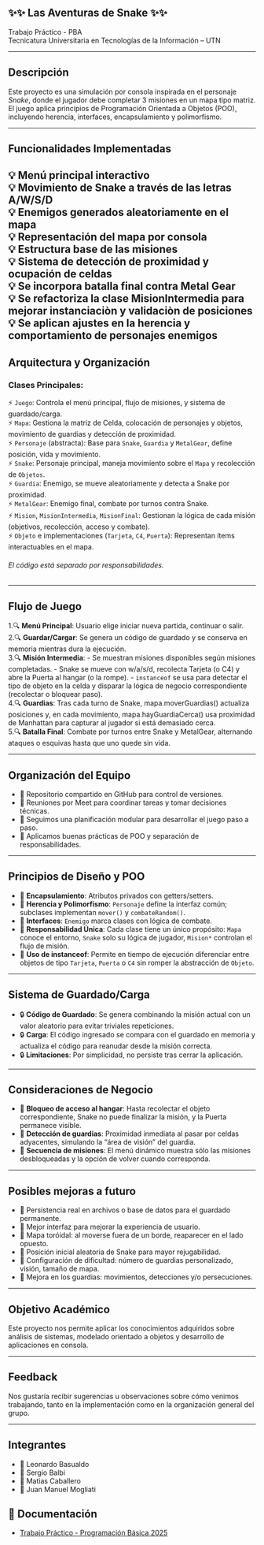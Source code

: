 ## ✨✨ Las Aventuras de Snake ✨✨

Trabajo Práctico - PBA  
Tecnicatura Universitaria en Tecnologías de la Información – UTN

---

## Descripción

Este proyecto es una simulación por consola inspirada en el personaje *Snake*, donde el jugador debe completar 3 misiones en un mapa tipo matriz. El juego aplica principios de Programación Orientada a Objetos (POO), incluyendo herencia, interfaces, encapsulamiento y polimorfismo.

---

## Funcionalidades Implementadas

💡 Menú principal interactivo  
💡 Movimiento de Snake a través de las letras A/W/S/D  
💡 Enemigos generados aleatoriamente en el mapa  
💡 Representación del mapa por consola  
💡 Estructura base de las misiones  
💡 Sistema de detección de proximidad y ocupación de celdas  
💡 Se incorpora batalla final contra Metal Gear  
💡 Se refactoriza la clase MisionIntermedia para mejorar instanciaciòn y validaciòn de posiciones  
💡 Se aplican ajustes en la herencia y comportamiento de personajes enemigos
---

## Arquitectura y Organización

### Clases Principales: 

⚡ `Juego`: Controla el menú principal, flujo de misiones, y sistema de guardado/carga.  
⚡ `Mapa`: Gestiona la matriz de Celda, colocación de personajes y objetos, movimiento de guardias y detección de proximidad.  
⚡ `Personaje` (abstracta): Base para `Snake`, `Guardia` y `MetalGear`, define posición, vida y movimiento.  
⚡ `Snake`: Personaje principal, maneja movimiento sobre el `Mapa` y recolección de `Objetos`.  
⚡ `Guardia`: Enemigo, se mueve aleatoriamente y detecta a Snake por proximidad.  
⚡ `MetalGear`: Enemigo final, combate por turnos contra Snake.  
⚡ `Mision`, `MisionIntermedia`, `MisionFinal`: Gestionan la lógica de cada misión (objetivos, recolección, acceso y combate).  
⚡ `Objeto` e implementaciones (`Tarjeta`, `C4`, `Puerta`): Representan ítems interactuables en el mapa.

###### El código está separado por responsabilidades.

---

## Flujo de Juego

1.🔍️ **Menú Principal**: Usuario elige iniciar nueva partida, continuar o salir.  
2.🔍️ **Guardar/Cargar**: Se genera un código de guardado y se conserva en memoria mientras dura la ejecución.  
3.🔍️ **Misión Intermedia**:
    - Se muestran misiones disponibles según misiones completadas.
    - Snake se mueve con w/a/s/d, recolecta Tarjeta (o C4) y abre la Puerta al hangar (o la rompe).
    - `instanceof` se usa para detectar el tipo de objeto en la celda y disparar la lógica de negocio correspondiente (recolectar o bloquear paso).  
4.🔍️ **Guardias**: Tras cada turno de Snake, mapa.moverGuardias() actualiza posiciones y, en cada movimiento, mapa.hayGuardiaCerca() usa proximidad de Manhattan para capturar al jugador si está demasiado cerca.  
5.🔍️ **Batalla Final**: Combate por turnos entre Snake y MetalGear, alternando ataques o esquivas hasta que uno quede sin vida.

---
## Organización del Equipo

- 🧵 Repositorio compartido en GitHub para control de versiones.
- 🧵 Reuniones por Meet para coordinar tareas y tomar decisiones técnicas.
- 🧵 Seguimos una planificación modular para desarrollar el juego paso a paso.
- 🧵 Aplicamos buenas prácticas de POO y separación de responsabilidades.

---

## Principios de Diseño y POO

- 🎨 **Encapsulamiento**: Atributos privados con getters/setters.
- 🎨 **Herencia y Polimorfismo**: `Personaje` define la interfaz común; subclases implementan `mover()` y `combateRandom()`.
- 🎨 **Interfaces**: `Enemigo` marca clases con lógica de combate.
- 🎨 **Responsabilidad Única**: Cada clase tiene un único propósito: `Mapa` conoce el entorno, `Snake` solo su lógica de jugador, `Mision*` controlan el flujo de misión.
- 🎨 **Uso de instanceof**: Permite en tiempo de ejecución diferenciar entre objetos de tipo `Tarjeta`, `Puerta` o `C4` sin romper la abstracción de `Objeto`.

---

## Sistema de Guardado/Carga

- 🔒️ **Código de Guardado**: Se genera combinando la misión actual con un valor aleatorio para evitar triviales repeticiones.
- 🔒️ **Carga**: El código ingresado se compara con el guardado en memoria y actualiza el código para reanudar desde la misión correcta.
- 🔒️ **Limitaciones**: Por simplicidad, no persiste tras cerrar la aplicación.

---

## Consideraciones de Negocio

- 🚀 **Bloqueo de acceso al hangar**: Hasta recolectar el objeto correspondiente, Snake no puede finalizar la misión, y la Puerta permanece visible.  
- 🚀 **Detección de guardias**: Proximidad inmediata al pasar por celdas adyacentes, simulando la “área de visión” del guardia.  
- 🚀 **Secuencia de misiones**: El menú dinámico muestra sólo las misiones desbloqueadas y la opción de volver cuando corresponda.

---

## Posibles mejoras a futuro

- 🎉 Persistencia real en archivos o base de datos para el guardado permanente.
- 🎉 Mejor interfaz para mejorar la experiencia de usuario.
- 🎉 Mapa toróidal: al moverse fuera de un borde, reaparecer en el lado opuesto.
- 🎉 Posición inicial aleatoria de Snake para mayor rejugabilidad.
- 🎉 Configuración de dificultad: número de guardias personalizado, visión, tamaño de mapa.
- 🎉 Mejora en los guardias: movimientos, detecciones y/o persecuciones.

---

## Objetivo Académico

Este proyecto nos permite aplicar los conocimientos adquiridos sobre análisis de sistemas, modelado orientado a objetos y desarrollo de aplicaciones en consola.

---

## Feedback

Nos gustaría recibir sugerencias u observaciones sobre cómo venimos trabajando, tanto en la implementación como en la organización general del grupo.

---

## Integrantes

- 👷 Leonardo Basualdo  
- 👷 Sergio Balbi 
- 👷 Matias Caballero
- 👷 Juan Manuel Mogliati




## 📝 Documentación 

- [Trabajo Práctico - Programación Básica 2025](./Trabajo%20Práctico%20-%20Programación%20Básica%202025.pdf)


